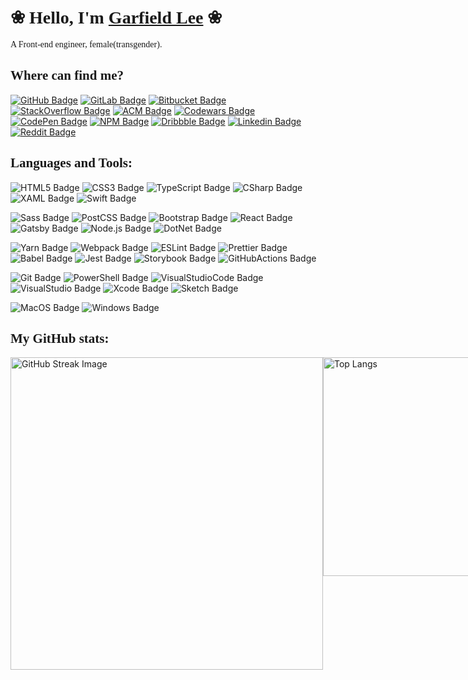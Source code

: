 # &#10048; <span style="font-family:Trebuchet MS;">Hello, I'm [Garfield Lee][Homepage-Link]</span> &#10048;

<p style="font-family:Georgia;">A Front-end engineer, female(transgender).</p>

## <span style="font-family:Trebuchet MS;">Where can find me?</span>

[![GitHub Badge][GitHub-Badge]][GitHub-Link]
[![GitLab Badge][GitLab-Badge]][GitLab-Link]
[![Bitbucket Badge][Bitbucket-Badge]][Bitbucket-Link]
[![StackOverflow Badge][StackOverflow-Badge]][StackOverflow-Link]
[![ACM Badge][ACM-Badge]][ACM-Link]
[![Codewars Badge][Codewars-Badge]][Codewars-Link]
[![CodePen Badge][CodePen-Badge]][CodePen-Link]
[![NPM Badge][NPM-Badge]][NPM-Link]
[![Dribbble Badge][Dribbble-Badge]][Dribbble-Link]
[![Linkedin Badge][Linkedin-Badge]][Linkedin-Link]
[![Reddit Badge][Reddit-Badge]][Reddit-Link]

## <span style="font-family:Trebuchet MS;">Languages and Tools:</span>

![HTML5 Badge][HTML5-Badge]
![CSS3 Badge][CSS3-Badge]
![TypeScript Badge][TypeScript-Badge]
![CSharp Badge][CSharp-Badge]
![XAML Badge][XAML-Badge]
![Swift Badge][Swift-Badge]

![Sass Badge][Sass-Badge]
![PostCSS Badge][PostCSS-Badge]
![Bootstrap Badge][Bootstrap-Badge]
![React Badge][React-Badge]
![Gatsby Badge][Gatsby-Badge]
![Node.js Badge][Node.js-Badge]
![DotNet Badge][DotNet-Badge]

![Yarn Badge][Yarn-Badge]
![Webpack Badge][Webpack-Badge]
![ESLint Badge][ESLint-Badge]
![Prettier Badge][Prettier-Badge]
![Babel Badge][Babel-Badge]
![Jest Badge][Jest-Badge]
![Storybook Badge][Storybook-Badge]
![GitHubActions Badge][GitHubActions-Badge]
<!-- ![Rollup.js Badge][Rollup.js-Badge] -->

![Git Badge][Git-Badge]
![PowerShell Badge][PowerShell-Badge]
![VisualStudioCode Badge][VisualStudioCode-Badge]
![VisualStudio Badge][VisualStudio-Badge]
![Xcode Badge][Xcode-Badge]
![Sketch Badge][Sketch-Badge]
<!-- ![InVision Badge][InVision-Badge] -->

![MacOS Badge][MacOS-Badge]
![Windows Badge][Windows-Badge]

## <span style="font-family:Trebuchet MS;">My GitHub stats:</span>

<!-- ![GitHub Readme Stats][ReadmeStats-Image] -->
<!-- ![GitHub Streak][GitHubStreak-Image] -->
<div style="display:flex;">
  <img src="http://github-readme-streak-stats.herokuapp.com?user=Garfield550" width="500" alt="GitHub Streak Image" />
  <img src="https://github-readme-stats.vercel.app/api/top-langs/?username=Garfield550&layout=compact" width="350" alt="Top Langs" />
</div>


<!-- #region Links -->
[Homepage-Link]: https://550.moe "Homepage Link"

[GitHub-Link]: https://github.com/Garfield550 "GitHub Link"

[StackOverflow-Link]: https://stackoverflow.com/users/6595859/garfield550 "StackOverflow Link"

[ACM-Link]: http://member.acm.org/~garfieldl "ACM Link"

[Bitbucket-Link]: https://bitbucket.org/Garfield550/ "Bitbucket Link"

[Codewars-Link]: https://www.codewars.com/users/Garfield550 "Codewars Link"

[CodePen-Link]: https://codepen.io/Garfield550 "CodePen Link"

[Dribbble-Link]: https://dribbble.com/Garfield550 "Dribbble Link"

[GitLab-Link]: https://gitlab.com/Garfield550 "GitLab Link"

[Linkedin-Link]: https://www.linkedin.com/in/garfieldlee "Linkedin Link"

[NPM-Link]: https://www.npmjs.com/~garfield550 "NPM Link"

[Reddit-Link]: https://www.reddit.com/user/Garfield550 "Reddit Link"
<!-- #endregion Links -->

<!-- #region Site Badges -->
[GitHub-Badge]: https://img.shields.io/badge/-@Garfield550-%23181717?style=flat-square&logo=github&logoColor=white "GitHub Badge"

[StackOverflow-Badge]: https://img.shields.io/badge/-@Garfield550-%23FE7A16?style=flat-square&logo=stackoverflow&logoColor=white "StackOverflow Badge"

[ACM-Badge]: https://img.shields.io/badge/-@garfieldl-%230085CA?style=flat-square&logo=acm&logoColor=white "ACM Badge"

[Bitbucket-Badge]: https://img.shields.io/badge/-@Garfield550-%230052CC?style=flat-square&logo=bitbucket&logoColor=white "Bitbucket Badge"

[Codewars-Badge]: https://img.shields.io/badge/-@Garfield550-%23AD2C27?style=flat-square&logo=codewars&logoColor=white "Codewars Badge"

[CodePen-Badge]: https://img.shields.io/badge/-@Garfield550-%23000000?style=flat-square&logo=codepen&logoColor=white "CodePen Badge"

[Dribbble-Badge]: https://img.shields.io/badge/-@Garfield550-%23EA4C89?style=flat-square&logo=dribbble&logoColor=white "Dribbble Badge"

[GitLab-Badge]: https://img.shields.io/badge/-@Garfield550-%23FCA121?style=flat-square&logo=gitlab&logoColor=white "GitLab Badge"

[Linkedin-Badge]: https://img.shields.io/badge/-@Garfield_Lee-%230077B5?style=flat-square&logo=linkedin&logoColor=white "Linkedin Badge"

[NPM-Badge]: https://img.shields.io/badge/-@Garfield_Lee-%23CB3837?style=flat-square&logo=npm&logoColor=white "NPM Badge"

[Reddit-Badge]: https://img.shields.io/badge/-@Garfield550-%23FF4500?style=flat-square&logo=reddit&logoColor=white "Reddit Badge"
<!-- #endregion Site Badges -->

<!-- #region Tool Badges -->
[HTML5-Badge]: https://img.shields.io/badge/-HTML5-%23E34F26?style=flat-square&logo=html5&logoColor=white "HTML5 Badge"

[CSS3-Badge]: https://img.shields.io/badge/-CSS3-%231572B6?style=flat-square&logo=css3&logoColor=white "CSS3 Badge"

[TypeScript-Badge]: https://img.shields.io/badge/-TypeScript-%23007ACC?style=flat-square&logo=typescript&logoColor=white "TypeScript Badge"

[CSharp-Badge]: https://img.shields.io/badge/-C_Sharp-%23239120?style=flat-square&logo=c-sharp&logoColor=white "C Sharp Badge"

[Git-Badge]: https://img.shields.io/badge/-Git-%23F05032?style=flat-square&logo=git&logoColor=white "Git Badge"

[Sass-Badge]: https://img.shields.io/badge/-Sass-%23CC6699?style=flat-square&logo=sass&logoColor=white "Sass Badge"

[Jest-Badge]: https://img.shields.io/badge/-Jest-%23C21325?style=flat-square&logo=jest&logoColor=white "Jest Badge"

[Yarn-Badge]: https://img.shields.io/badge/-Yarn-%232C8EBB?style=flat-square&logo=yarn&logoColor=white "Yarn Badge"

[XAML-Badge]: https://img.shields.io/badge/-XAML-%230C54C2?style=flat-square&logo=xaml&logoColor=white "XAML Badge"

[Babel-Badge]: https://img.shields.io/badge/-Babel-%23F9DC3E?style=flat-square&logo=babel&logoColor=white "Babel Badge"

[React-Badge]: https://img.shields.io/badge/-React-%2361DAFB?style=flat-square&logo=react&logoColor=white "React Badge"

[Xcode-Badge]: https://img.shields.io/badge/-Xcode-%231575F9?style=flat-square&logo=xcode&logoColor=white "Xcode Badge"

[Swift-Badge]: https://img.shields.io/badge/-Swift-%23FA7343?style=flat-square&logo=swift&logoColor=white "Swift Badge"

[Gatsby-Badge]: https://img.shields.io/badge/-Gatsby-%23663399?style=flat-square&logo=gatsby&logoColor=white "Gatsby Badge"

[Sketch-Badge]: https://img.shields.io/badge/-Sketch-%23F7B500?style=flat-square&logo=sketch&logoColor=white "Sketch Badge"

[ESLint-Badge]: https://img.shields.io/badge/-ESLint-%234B32C3?style=flat-square&logo=eslint&logoColor=white "ESLint Badge"

[PostCSS-Badge]: https://img.shields.io/badge/-PostCSS-%23DD3A0A?style=flat-square&logo=postcss&logoColor=white "PostCSS Badge"

[Node.js-Badge]: https://img.shields.io/badge/-Node.js-%23339933?style=flat-square&logo=node.js&logoColor=white "Node.js Badge"

[Webpack-Badge]: https://img.shields.io/badge/-Webpack-%238DD6F9?style=flat-square&logo=webpack&logoColor=white "Webpack Badge"

[Windows-Badge]: https://img.shields.io/badge/-Windows-%230078D6?style=flat-square&logo=windows&logoColor=white "Windows Badge"

[DotNet-Badge]: https://img.shields.io/badge/-.Net-%235C2D91?style=flat-square&logo=.net&logoColor=white ".Net Badge"

[InVision-Badge]: https://img.shields.io/badge/-InVision-%23FF3366?style=flat-square&logo=invision&logoColor=white "InVision Badge"

[Prettier-Badge]: https://img.shields.io/badge/-Prettier-%23F7B93E?style=flat-square&logo=prettier&logoColor=white "Prettier Badge"

[Storybook-Badge]: https://img.shields.io/badge/-Storybook-%23FF4785?style=flat-square&logo=storybook&logoColor=white "Storybook Badge"

[Rollup.js-Badge]: https://img.shields.io/badge/-Rollup.js-%23EC4A3F?style=flat-square&logo=rollup.js&logoColor=white "Rollup.js Badge"

[Bootstrap-Badge]: https://img.shields.io/badge/-Bootstrap-%23563D7C?style=flat-square&logo=bootstrap&logoColor=white "Bootstrap Badge"

[PowerShell-Badge]: https://img.shields.io/badge/-PowerShell-%235391FE?style=flat-square&logo=powershell&logoColor=white "PowerShell Badge"

[VisualStudio-Badge]: https://img.shields.io/badge/-Visual_Studio-%235C2D91?style=flat-square&logo=visual-studio&logoColor=white "Visual Studio Badge"

[GitHubActions-Badge]: https://img.shields.io/badge/-GitHub_Actions-%232088FF?style=flat-square&logo=github-actions&logoColor=white "GitHub Actions Badge"

[VisualStudioCode-Badge]: https://img.shields.io/badge/-Visual_Studio_Code-%23007ACC?style=flat-square&logo=visual-studio-code&logoColor=white "Visual Studio Code Badge"

[MacOS-Badge]: https://img.shields.io/badge/-macOS-%23999999?style=flat-square&logo=apple&logoColor=white "macOS Badge"
<!-- #endregion Tool Badges -->

[ReadmeStats-Image]: https://github-readme-stats.vercel.app/api?username=garfield550&show_icons=true&bg_color=ffffff "GitHub Readme Stats"
[GitHubStreak-Image]: http://github-readme-streak-stats.herokuapp.com?user=Garfield550 "GitHub Streak Image"
